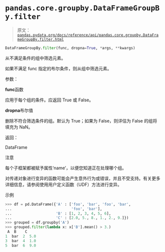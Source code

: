 # `pandas.core.groupby.DataFrameGroupBy.filter`

> 原文：[`pandas.pydata.org/docs/reference/api/pandas.core.groupby.DataFrameGroupBy.filter.html`](https://pandas.pydata.org/docs/reference/api/pandas.core.groupby.DataFrameGroupBy.filter.html)

```py
DataFrameGroupBy.filter(func, dropna=True, *args, **kwargs)
```

从不满足条件的组中筛选元素。

如果不满足 func 指定的布尔条件，则从组中筛选元素。

参数：

**func**函数

应用于每个组的条件。应返回 True 或 False。

**dropna**布尔值

删除不符合筛选条件的组。默认为 True；如果为 False，则评估为 False 的组将填充为 NaN。

返回：

DataFrame

注意

每个子框架都被赋予属性‘name’，以便您知道正在处理哪个组。

对传递对象进行变异的函数可能会产生意外行为或错误，并且不受支持。有关更多详细信息，请参阅使用用户定义函数（UDF）方法进行变异。

示例

```py
>>> df = pd.DataFrame({'A' : ['foo', 'bar', 'foo', 'bar',
...                           'foo', 'bar'],
...                    'B' : [1, 2, 3, 4, 5, 6],
...                    'C' : [2.0, 5., 8., 1., 2., 9.]})
>>> grouped = df.groupby('A')
>>> grouped.filter(lambda x: x['B'].mean() > 3.)
 A  B    C
1  bar  2  5.0
3  bar  4  1.0
5  bar  6  9.0 
```
